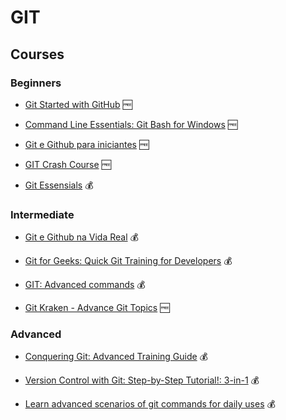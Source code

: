 # GIT

## Courses

### Beginners

- [Git Started with GitHub](https://www.udemy.com/course/git-started-with-github/) 🆓

- [Command Line Essentials: Git Bash for Windows](https://www.udemy.com/course/git-bash/) 🆓

- [Git e Github para iniciantes](https://www.udemy.com/course/git-e-github-para-iniciantes/) 🆓

- [GIT Crash Course](https://www.udemy.com/course/gitbyavinash/) 🆓

- [Git Essensials](https://www.udemy.com/course/learn-git-in-3-hours/) 💰

### Intermediate

- [Git e Github na Vida Real](https://www.udemy.com/course/git-e-github-na-vida-real/) 💰

- [Git for Geeks: Quick Git Training for Developers](https://www.udemy.com/course/git-for-geeks/) 💰

- [GIT: Advanced commands](https://www.udemy.com/course/git-advanced-commands/) 💰

- [Git Kraken - Advance Git Topics](https://www.udemy.com/course/advance-git-kraken-topics/) 🆓

### Advanced

- [Conquering Git: Advanced Training Guide](https://www.udemy.com/course/conquering-git-advanced-training-guide/) 💰

- [Version Control with Git: Step-by-Step Tutorial!: 3-in-1](https://www.udemy.com/course/version-control-with-git-step-by-step-tutorial-3-in-1/) 💰

- [Learn advanced scenarios of git commands for daily uses](https://www.udemy.com/course/advanced-scenarios-git-commands/) 💰
